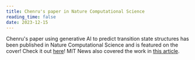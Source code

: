 ```yaml
---
title: Chenru's paper in Nature Computational Science
reading_time: false
date: 2023-12-15
---
```


Chenru's paper using generative AI to predict transition state structures has been published in Nature Computational Science and is featured on the cover! Check it out [here](/publication/duan-accurate-2023/)! MIT News also covered the work in [this article](https://news.mit.edu/2023/computational-model-captures-elusive-transition-states-1215).

<!--more-->
